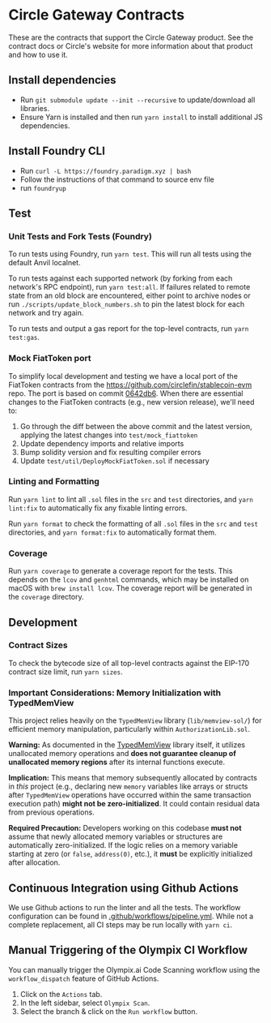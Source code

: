 # Circle Gateway Contracts

These are the contracts that support the Circle Gateway product. See the contract docs or Circle's website for more information about that product and how to use it.

## Install dependencies

- Run `git submodule update --init --recursive` to update/download all libraries.
- Ensure Yarn is installed and then run `yarn install` to install additional JS dependencies.

## Install Foundry CLI

- Run `curl -L https://foundry.paradigm.xyz | bash`
- Follow the instructions of that command to source env file
- run `foundryup`

## Test

### Unit Tests and Fork Tests (Foundry)

To run tests using Foundry, run `yarn test`. This will run all tests using the default Anvil localnet.

To run tests against each supported network (by forking from each network's RPC endpoint), run `yarn test:all`. If failures related to remote state from an old block are encountered, either point to archive nodes or run `./scripts/update_block_numbers.sh` to pin the latest block for each network and try again.

To run tests and output a gas report for the top-level contracts, run `yarn test:gas`.

### Mock FiatToken port

To simplify local development and testing we have a local port of the FiatToken contracts from the https://github.com/circlefin/stablecoin-evm repo. The port is based on commit [0642db6](https://github.com/circlefin/stablecoin-evm/commit/0642db65d656a51d4df21b8d03dd38124ad0e7b3). When there are essential changes to the FiatToken contracts (e.g., new version release), we'll need to:

1. Go through the diff between the above commit and the latest version, applying the latest changes into `test/mock_fiattoken`
2. Update dependency imports and relative imports
3. Bump solidity version and fix resulting compiler errors
4. Update `test/util/DeployMockFiatToken.sol` if necessary

### Linting and Formatting

Run `yarn lint` to lint all `.sol` files in the `src` and `test` directories, and `yarn lint:fix` to automatically fix any fixable linting errors.

Run `yarn format` to check the formatting of all `.sol` files in the `src` and `test` directories, and `yarn format:fix` to automatically format them.

### Coverage

Run `yarn coverage` to generate a coverage report for the tests. This depends on the `lcov` and `genhtml` commands, which may be installed on macOS with `brew install lcov`. The coverage report will be generated in the `coverage` directory.

## Development

### Contract Sizes

To check the bytecode size of all top-level contracts against the EIP-170 contract size limit, run `yarn sizes`.

### Important Considerations: Memory Initialization with TypedMemView

This project relies heavily on the `TypedMemView` library (`lib/memview-sol/`) for efficient memory manipulation, particularly within `AuthorizationLib.sol`.

**Warning:** As documented in the [TypedMemView](https://github.com/summa-tx/memview-sol/tree/main) library itself, it utilizes unallocated memory operations and **does not guarantee cleanup of unallocated memory regions** after its internal functions execute.

**Implication:** This means that memory subsequently allocated by contracts in _this_ project (e.g., declaring new `memory` variables like arrays or structs after `TypedMemView` operations have occurred within the same transaction execution path) **might not be zero-initialized**. It could contain residual data from previous operations.

**Required Precaution:** Developers working on this codebase **must not** assume that newly allocated memory variables or structures are automatically zero-initialized. If the logic relies on a memory variable starting at zero (or `false`, `address(0)`, etc.), it **must** be explicitly initialized after allocation.

## Continuous Integration using Github Actions

We use Github actions to run the linter and all the tests. The workflow configuration can be found in [.github/workflows/pipeline.yml](.github/workflows/pipeline.yml). While not a complete replacement, all CI steps may be run locally with `yarn ci`.

## Manual Triggering of the Olympix CI Workflow

You can manually trigger the Olympix.ai Code Scanning workflow using the `workflow_dispatch` feature of GitHub Actions.

1. Click on the `Actions` tab.
2. In the left sidebar, select `Olympix Scan`.
3. Select the branch & click on the `Run workflow` button.
